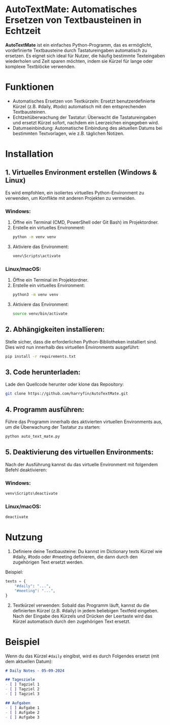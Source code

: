 # AutoTextMate: Automatisches Ersetzen von Textbausteinen in Echtzeit
**AutoTextMate** ist ein einfaches Python-Programm, das es ermöglicht, vordefinierte Textbausteine durch Tastatureingaben automatisch zu ersetzen. Es eignet sich ideal für Nutzer, die häufig bestimmte Texteingaben wiederholen und Zeit sparen möchten, indem sie Kürzel für lange oder komplexe Textblöcke verwenden.

# Funktionen
- Automatisches Ersetzen von Textkürzeln: Ersetzt benutzerdefinierte Kürzel (z.B. #daily, #todo) automatisch mit den entsprechenden Textbausteinen.
- Echtzeitüberwachung der Tastatur: Überwacht die Tastatureingaben und ersetzt Kürzel sofort, nachdem ein Leerzeichen eingegeben wird.
- Datumseinbindung: Automatische Einbindung des aktuellen Datums bei bestimmten Textvorlagen, wie z.B. täglichen Notizen.

# Installation

## 1. Virtuelles Environment erstellen (Windows & Linux)
Es wird empfohlen, ein isoliertes virtuelles Python-Environment zu verwenden, um Konflikte mit anderen Projekten zu vermeiden.

### Windows:
1. Öffne ein Terminal (CMD, PowerShell oder Git Bash) im Projektordner.
2. Erstelle ein virtuelles Environment:
   ```bash
   python -m venv venv
   ```
3. Aktiviere das Environment:
   ```bash
   venv\Scripts\activate
   ```

### Linux/macOS:
1. Öffne ein Terminal im Projektordner.
2. Erstelle ein virtuelles Environment:
   ```bash
   python3 -m venv venv
   ```
3. Aktiviere das Environment:
   ```bash
   source venv/bin/activate
   ```

## 2. Abhängigkeiten installieren:
Stelle sicher, dass die erforderlichen Python-Bibliotheken installiert sind. Dies wird nun innerhalb des virtuellen Environments ausgeführt:

```bash
pip install -r requirements.txt
```

## 3. Code herunterladen:
Lade den Quellcode herunter oder klone das Repository:

```bash
git clone https://github.com/harryfin/AutoTextMate.git
```

## 4. Programm ausführen:
Führe das Programm innerhalb des aktivierten virtuellen Environments aus, um die Überwachung der Tastatur zu starten:

```bash
python auto_text_mate.py
```

## 5. Deaktivierung des virtuellen Environments:
Nach der Ausführung kannst du das virtuelle Environment mit folgendem Befehl deaktivieren:

### Windows:
```bash
venv\Scripts\deactivate
```

### Linux/macOS:
```bash
deactivate
```


# Nutzung
1. Definiere deine Textbausteine:
Du kannst im Dictionary texts Kürzel wie #daily, #todo oder #meeting definieren, die dann durch den zugehörigen Text ersetzt werden.

Beispiel:

```python
texts = {
    "#daily": "...",
    "#meeting": "...",
}

```
2. Textkürzel verwenden:
Sobald das Programm läuft, kannst du die definierten Kürzel (z.B. #daily) in jedem beliebigen Textfeld eingeben. Nach der Eingabe des Kürzels und Drücken der Leertaste wird das Kürzel automatisch durch den zugehörigen Text ersetzt.

# Beispiel
Wenn du das Kürzel `#daily` eingibst, wird es durch Folgendes ersetzt (mit dem aktuellen Datum):

````markdown
# Daily Notes - 05-09-2024

## Tagesziele
- [ ] Tagziel 1
- [ ] Tagziel 2
- [ ] Tagziel 3

## Aufgaben
- [ ] Aufgabe 1
- [ ] Aufgabe 2
- [ ] Aufgabe 3
````

